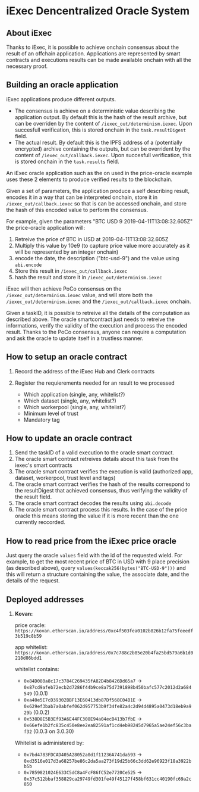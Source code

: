 iExec Dencentralized Oracle System
==================================

About iExec
-----------

Thanks to iExec, it is possible to achieve onchain consensus about the result of an offchain application. Applications are represented by smart contracts and executions results can be made available onchain with all the necessary proof.

Building an oracle application
------------------------------

iExec applications produce different outputs.
* The consensus is achieve on a deterministic value describing the application output. By default this is the hash of the result archive, but can be overriden by the content of `/iexec_out/determinism.iexec`. Upon succesfull verification, this is stored onchain in the `task.resultDigest` field.
* The actual result. By default this is the IPFS address of a (potentially encrypted) archive containing the outputs, but can be overrident by the content of `/iexec_out/callback.iexec`. Upon succesfull verification, this is stored onchain in the `task.results` field.

An iExec oracle application such as the on used in the price-oracle example uses these 2 elements to produce verified results to the blockchain.

Given a set of parameters, the application produce a self describing result, encodes it in a way that can be interpreted onchain, store it in `/iexec_out/callback.iexec` so that is can be accessed onchain, and store the hash of this encoded value to perform the consensus.

For example, given the parameters "BTC USD 9 2019-04-11T13:08:32.605Z" the price-oracle application will:

1. Retreive the price of BTC in USD at 2019-04-11T13:08:32.605Z
2. Multiply this value by 10e9 (to capture price value more accurately as it will be represented by an integer onchain)
3. encode the date, the description ("btc-usd-9") and the value using `abi.encode`
4. Store this result in `/iexec_out/callback.iexec`
5. hash the result and store it in `/iexec_out/determinism.iexec`

iExec will then achieve PoCo consensus on the `/iexec_out/determinism.iexec` value, and will store both the `/iexec_out/determinism.iexec` and the `/iexec_out/callback.iexec` onchain.

Given a taskID, it is possible to retreive all the details of the computation as described above. The oracle smartcontract just needs to retreive the informations, verify the validity of the execution and process the encoded result. Thanks to the PoCo consensus, anyone can require a computation and ask the oracle to update itself in a trustless manner.

How to setup an oracle contract
-------------------------------

1. Record the address of the iExec Hub and Clerk contracts

2. Register the requierements needed for an result to we processed
	* Which application (single, any, whitelist?)
	* Which dataset (single, any, whitelist?)
	* Which workerpool (single, any, whitelist?)
	* Minimum level of trust
	* Mandatory tag

How to update an oracle contract
--------------------------------

1. Send the taskID of a valid execution to the oracle smart contract.
2. The oracle smart contract retreives details about this task from the iexec's smart contracts
3. The oracle smart contract verifies the execution is valid (authorized app, dataset, workerpool, trust level and tags)
4. The oracle smart contract verifies the hash of the results correspond to the resultDigest that achieved consensus, thus verifying the validity of the result field.
5. The oracle smart contract decodes the results using `abi.decode`
6. The oracle smart contract process this results. In the case of the price oracle this means storing the value if it is more recent than the one currently reccorded.

How to read price from the iExec price oracle
---------------------------------------------

Just query the oracle `values` field with the id of the requested wield. For example, to get the most recent price of BTC in USD with 9 place precision (as described above), query `values(keccak256(bytes("BTC-USD-9")))` and this will return a structure containing the value, the associate date, and the details of the request.

Deployed addresses
------------------

1. **Kovan:**

	price oracle: `https://kovan.etherscan.io/address/0xc4f503fea0102b826b12fa75feeedf3b519c8b59`

	app whitelist: `https://kovan.etherscan.io/address/0x7c788c2b85e20b4fa25bd579a6b1d0218d86bdd1`

	whitelist contains:

	* `0x84D080a8c17c3784C269435fA82D4b8426Dd65a7` → `0x87cd9afeb72ecb2d7286f44b9ce8a75d7391898b450bafc577c2012d2a684549` (0.0.1)
	* `0xa40e5E7cD39302BBF13E60413db87Df568C04B1E` → `0x629ef3bab7a0abfef062d957753b9f34fe82a4c2d94d4895a0473d18eb9a929b` (0.0.2)
	* `0x538D8E5B3Ef93A6E44FC308E94a04ecB413b7fbE` → `0x66efe1b2fc835c450e8ee2ea82591af1cd4eb98245d7965a5ae24ef56c3baf32` (0.0.3 on 3.0.30)

	Whitelist is administered by:

	* `0x7bd4783FDCAD405A28052a0d1f11236A741da593` → `0xd3516e017d3a68257be86c2da5aa273f19d25b66c3dd62e96923f18a3922bb5b`
	* `0x7859821024E633C5dC8a4FcF86fC52e7720Ce525` → `0x37c512bbaf358829ca29749fd301fe49f45127f458bf631cc40190fc69a2c850`
